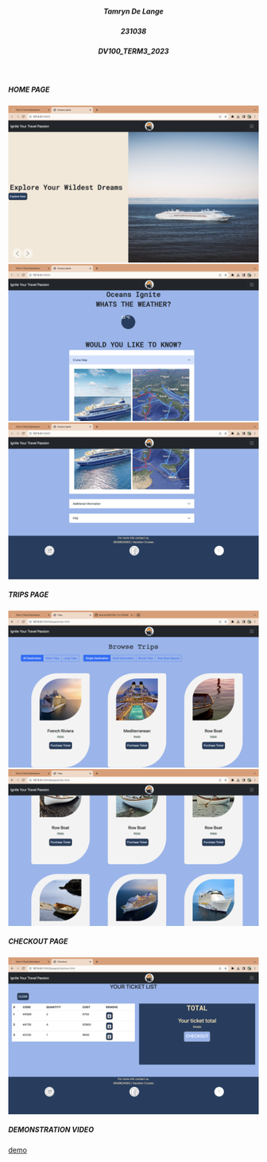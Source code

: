 <body id="readme">
<!-- header section -->
<h5 align="center" style="padding:0 margin:0;">Tamryn De Lange </h5>
<h5 align="center" style="padding:0 margin:0;">231038 </h5>
<h5 align="center" style="padding:0 margin:0;">DV100_TERM3_2023 </h5>
</br>
<p>
<h5>HOME PAGE</h5>
<img src="/images/home1.png">
<img src="/images/home2.png">
<img src="/images/home3.png">

<H5>TRIPS PAGE</H5>
<img src="/images/trips.png">
<img src="/images/trips2.png">

<h5>CHECKOUT PAGE</h5>
<img src="/images/checkout.png">

<h5>DEMONSTRATION VIDEO</h5>
<a href="https://drive.google.com/file/d/1R8xfC5YhAm1bw0u1TwJkajD1MZ8ToHrl/view?usp=sharing">demo</a>

</body>